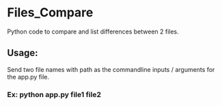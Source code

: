 # Files_Compare
Python code to compare and list differences between 2 files.

## Usage:
Send two file names with path as the commandline inputs / arguments for the app.py file.
### Ex: python app.py file1 file2

